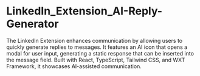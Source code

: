 # LinkedIn_Extension_AI-Reply-Generator
The LinkedIn Extension enhances communication by allowing users to quickly generate replies to messages. It features an AI icon that opens a modal for user input, generating a static response that can be inserted into the message field. Built with React, TypeScript, Tailwind CSS, and WXT Framework, it showcases AI-assisted communication.

